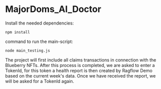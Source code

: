 # MajorDoms_AI_Doctor

Install the needed dependencies:
````
npm install
````

command to run the main-script:
````
node main_testing.js
````

The project will first include all claims transactions in connection with the Blueberry NFTs. After this process is completed, we are asked to enter a TokenId, for this token a health report is then created by Ragflow Demo based on the current week's data. Once we have received the report, we will be asked for a TokenId again. 
